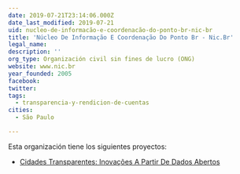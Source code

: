 ```yaml
---
date: 2019-07-21T23:14:06.000Z
date_last_modified: 2019-07-21
uid: nucleo-de-informacão-e-coordenacão-do-ponto-br-nic-br
title: 'Núcleo De Informação E Coordenação Do Ponto Br - Nic.Br'
legal_name: 
description: ''
org_type: Organización civil sin fines de lucro (ONG)
website: www.nic.br
year_founded: 2005
facebook: 
twitter: 
tags:
  - transparencia-y-rendicion-de-cuentas
cities: 
  - São Paulo

---
```


Esta organización tiene los siguientes proyectos:

- [Cidades Transparentes: Inovações A Partir De Dados Abertos](/proyectos/cidades-transparentes-inovacões-a-partir-de-dados-abertos)
